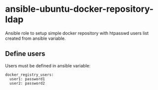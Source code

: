 # ansible-ubuntu-docker-repository-ldap
Ansible role to setup simple docker repository with htpasswd users list created from ansible variable.

## Define users

Users must be defined in ansible variable:

```
docker_registry_users:
  user1: password1
  user2: password2
```


